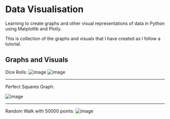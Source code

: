 # Data Visualisation
Learning to create graphs and other visual representations of data in Python using Matplotlib and Plotly.

This is collection of the graphs and visuals that I have created as I follow a tutorial. 

Graphs and Visuals
---
Dice Rolls:
![image](https://user-images.githubusercontent.com/113871762/209732104-8cf5a38e-ac4e-416c-933b-2f1fed8705d8.png)
![image](https://user-images.githubusercontent.com/113871762/209732212-c14e7080-842a-438e-b786-cea3ddd188fd.png)
_________________________________________________________________________________________________________________________________
Perfect Squares Graph:

![image](https://user-images.githubusercontent.com/113871762/209732412-dd21c39f-d0e0-430c-90da-d1f1e353c941.png)
_________________________________________________________________________________________________________________________________
Random Walk with 50000 points:
![image](https://user-images.githubusercontent.com/113871762/209732565-1b06bcad-e1fc-40ea-ad8e-c4a6a9bd55a3.png)

